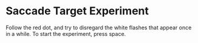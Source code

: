 # Saccade Target Experiment

Follow the red dot, and try to disregard the white flashes that appear once in a while. To start the experiment, press space.